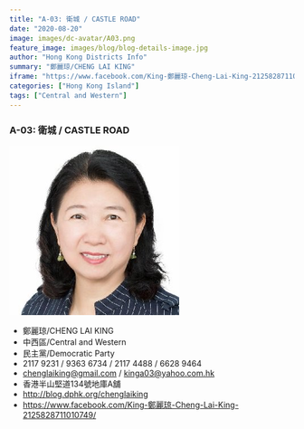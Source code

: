 ```yaml
---
title: "A-03: 衛城 / CASTLE ROAD"
date: "2020-08-20"
image: images/dc-avatar/A03.png
feature_image: images/blog/blog-details-image.jpg
author: "Hong Kong Districts Info"
summary: "鄭麗琼/CHENG LAI KING"
iframe: "https://www.facebook.com/King-鄭麗琼-Cheng-Lai-King-2125828711010749/"
categories: ["Hong Kong Island"]
tags: ["Central and Western"]
---
```


### A-03: 衛城 / CASTLE ROAD  
![](/images/dc-avatar/A03.png)  

 - 鄭麗琼/CHENG LAI KING  
 - 中西區/Central and Western  
 - 民主黨/Democratic Party  
 - 2117 9231 / 9363 6734 / 2117 4488 / 6628 9464  
 - chenglaiking@gmail.com / kinga03@yahoo.com.hk  
 - 香港半山堅道134號地庫A舖  
 - http://blog.dphk.org/chenglaiking  
 - https://www.facebook.com/King-鄭麗琼-Cheng-Lai-King-2125828711010749/
